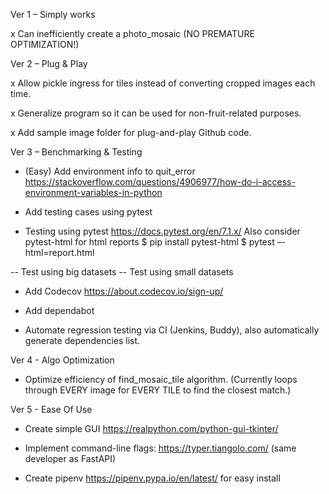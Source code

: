 

Ver 1 – Simply works

x Can inefficiently create a photo_mosaic (NO PREMATURE OPTIMIZATION!)

Ver 2 – Plug & Play

x Allow pickle ingress for tiles instead of converting cropped images each time.

x Generalize program so it can be used for non-fruit-related purposes.

x Add sample image folder for plug-and-play Github code.

Ver 3 – Benchmarking & Testing

- (Easy) Add environment info to quit_error https://stackoverflow.com/questions/4906977/how-do-i-access-environment-variables-in-python

- Add testing cases using pytest

- Testing using pytest https://docs.pytest.org/en/7.1.x/ 
Also consider pytest-html for html reports
$ pip install pytest-html
$ pytest –-html=report.html

-- Test using big datasets
-- Test using small datasets

- Add Codecov https://about.codecov.io/sign-up/

- Add dependabot

- Automate regression testing via CI (Jenkins, Buddy), also automatically generate dependencies list.

Ver 4 - Algo Optimization

- Optimize efficiency of find_mosaic_tile algorithm. (Currently loops through EVERY image for EVERY TILE to find the closest match.)

Ver 5 - Ease Of Use

- Create simple GUI https://realpython.com/python-gui-tkinter/

- Implement command-line flags: https://typer.tiangolo.com/ (same developer as FastAPI)

- Create pipenv https://pipenv.pypa.io/en/latest/ for easy install
